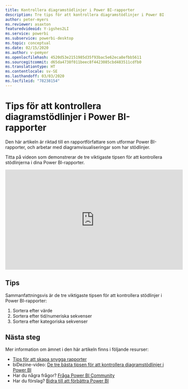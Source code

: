 ```yaml
---
title: Kontrollera diagramstödlinjer i Power BI-rapporter
description: Tre tips för att kontrollera diagramstödlinjer i Power BI-rapportens visualiseringar i Power BI Desktop eller Power BI-tjänsten.
author: peter-myers
ms.reviewer: asaxton
featuredvideoid: Y-igshes2LI
ms.service: powerbi
ms.subservice: powerbi-desktop
ms.topic: conceptual
ms.date: 02/15/2020
ms.author: v-pemyer
ms.openlocfilehash: 4520d53e2151985d35f93bac5e62eca8efbb5611
ms.sourcegitcommit: d65da4738f011beec8f4423085cbd483511cdfb0
ms.translationtype: HT
ms.contentlocale: sv-SE
ms.lasthandoff: 03/03/2020
ms.locfileid: "78238154"
---
```

# <a name="tips-to-control-chart-gridlines-in-power-bi-reports"></a>Tips för att kontrollera diagramstödlinjer i Power BI-rapporter

Den här artikeln är riktad till en rapportförfattare som utformar Power BI-rapporter, och arbetar med diagramvisualiseringar som har stödlinjer.

Titta på videon som demonstrerar de tre viktigaste tipsen för att kontrollera stödlinjerna i dina Power BI-rapporter.

<iframe width="560" height="315" src="https://www.youtube.com/embed/Y-igshes2LI" frameborder="0" allowfullscreen></iframe>

## <a name="tips"></a>Tips

Sammanfattningsvis är de tre viktigaste tipsen för att kontrollera stödlinjer i Power BI-rapporter:

1. Sortera efter värde
1. Sortera efter tid/numeriska sekvenser
1. Sortera efter kategoriska sekvenser

## <a name="next-steps"></a>Nästa steg

Mer information om ämnet i den här artikeln finns i följande resurser:

- [Tips för att skapa snygga rapporter](../power-bi-reports-tips-and-tricks-for-creating.md)
- biDezine-video: [De tre bästa tipsen för att kontrollera diagramstödlinjer i Power BI](https://www.youtube.com/watch?v=Y-igshes2LI)
- Har du några frågor? [Fråga Power BI Community](https://community.powerbi.com/)
- Har du förslag? [Bidra till att förbättra Power BI](https://ideas.powerbi.com)
